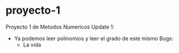 # proyecto-1
Proyecto 1 de Metodos Numericos
Update 1:
  - Ya podemos leer polinomios y leer el grado de este mismo
  Bugs: 
    - La vida

